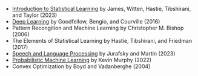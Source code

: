 - [Introduction to Statistical Learning](https://www.statlearning.com/) by James, Witten, Hastie, Tibshirani, and Taylor (2023)
- [Deep Learning](https://www.deeplearningbook.org/) by Goodfellow, Bengio, and Courville (2016)
- Pattern Recongition and Machine Learning by Christopher M. Bishop (2006)
- The Elements of Statistical Learning by Hastie, Tibshirani, and Friedman (2017)
- [Speech and Language Processing](https://web.stanford.edu/~jurafsky/slp3/) by Jurafsky and Martin (2023)
- [Probabilistic Machine Learning](https://probml.github.io/pml-book/book1.html) by Kevin Murphy (2022)
- Convex Optimization by Boyd and Vadanberghe (2004)

